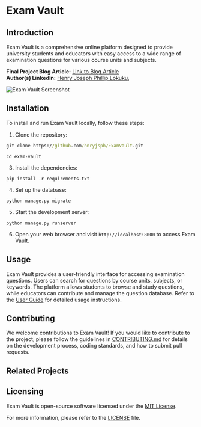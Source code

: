 # Exam Vault

## Introduction
Exam Vault is a comprehensive online platform designed to provide university students and educators with easy access to a wide range of examination questions for various course units and subjects.

**Final Project Blog Article:** [Link to Blog Article]()  
**Author(s) LinkedIn:** [Henry Joseph Phillip Lokuku](https://www.linkedin.com/in/hnry-jsph/), 

![Exam Vault Screenshot](5.png)

## Installation
To install and run Exam Vault locally, follow these steps:

1. Clone the repository:

```cmd
git clone https://github.com/hnryjsph/ExamVault.git
```
```
cd exam-vault
```

3. Install the dependencies:
```
pip install -r requirements.txt
```

4. Set up the database:

```
python manage.py migrate
```

5. Start the development server:

```
python manage.py runserver
```


6. Open your web browser and visit `http://localhost:8000` to access Exam Vault.

## Usage
Exam Vault provides a user-friendly interface for accessing examination questions. Users can search for questions by course units, subjects, or keywords. The platform allows students to browse and study questions, while educators can contribute and manage the question database. Refer to the [User Guide](docs/user-guide.md) for detailed usage instructions.

## Contributing
We welcome contributions to Exam Vault! If you would like to contribute to the project, please follow the guidelines in [CONTRIBUTING.md](CONTRIBUTING.md) for details on the development process, coding standards, and how to submit pull requests.

## Related Projects

## Licensing
Exam Vault is open-source software licensed under the [MIT License](LICENSE).

For more information, please refer to the [LICENSE](LICENSE) file.

